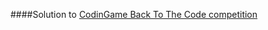 ####Solution to [CodinGame Back To The Code competition](https://www.codingame.com/challenge/back-to-the-code)